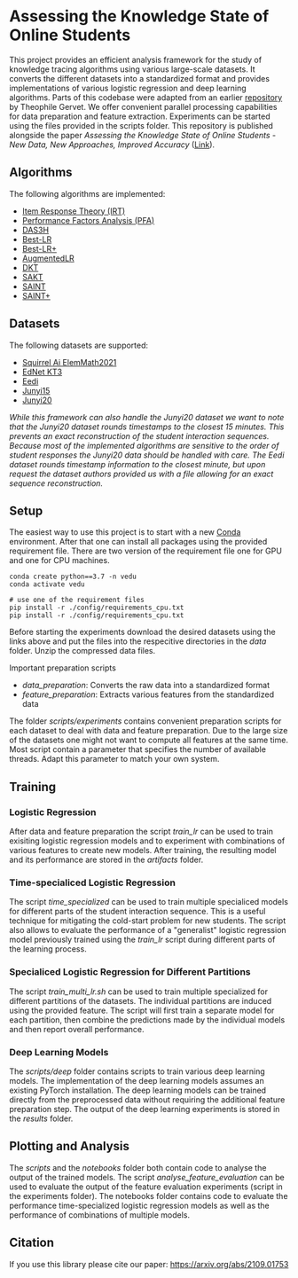 # Assessing the Knowledge State of Online Students

This project provides an efficient analysis framework for the study of knowledge tracing algorithms using various large-scale datasets. It converts the different datasets into a standardized format and provides implementations of various logistic regression and deep learning algorithms. Parts of this codebase were adapted from an earlier [repository]([https://github.com/theophilee/learner-performance-prediction]) by Theophile Gervet. We offer convenient parallel processing capabilities for data preparation and feature extraction. Experiments can be started using the files provided in the scripts folder. This repository is published alongside the paper *Assessing the Knowledge State of Online Students - New Data, New Approaches, Improved Accuracy* ([Link](https://arxiv.org/abs/2109.01753)).

## Algorithms

The following algorithms are implemented:

* [Item Response Theory (IRT)](https://link.springer.com/book/10.1007/978-1-4757-2691-6)
* [Performance Factors Analysis (PFA)](http://pact.cs.cmu.edu/koedinger/pubs/AIED%202009%20final%20Pavlik%20Cen%20Keodinger%20corrected.pdf)
* [DAS3H](https://arxiv.org/pdf/1905.06873.pdf)
* [Best-LR](https://jedm.educationaldatamining.org/index.php/JEDM/article/download/451/123)
* [Best-LR+](https://arxiv.org/abs/2109.01753)
* [AugmentedLR](https://arxiv.org/abs/2109.01753)
* [DKT](https://arxiv.org/pdf/1506.05908.pdf)
* [SAKT](https://arxiv.org/pdf/1907.06837.pdf)
* [SAINT](https://dl.acm.org/doi/pdf/10.1145/3386527.3405945)  
* [SAINT+](https://arxiv.org/pdf/2010.12042.pdf)

## Datasets

The following datasets are supported:

* [Squirrel Ai ElemMath2021](https://pslcdatashop.web.cmu.edu/DatasetInfo?datasetId=4888)
* [EdNet KT3](https://drive.google.com/file/d/1TVyGIWU1Mn3UCjjeD6bcZ57YspByUV7-/view)
* [Eedi](https://eedi.com/projects/neurips-education-challenge)
* [Junyi15](https://pslcdatashop.web.cmu.edu/DatasetInfo?datasetId=1198)
* [Junyi20](https://www.kaggle.com/junyiacademy/learning-activity-public-dataset-by-junyi-academy/tasks)

*While this framework can also handle the Junyi20 dataset we want to note that the Junyi20 dataset rounds timestamps to the closest 15 minutes. This prevents an exact reconstruction of the student interaction sequences. Because most of the implemented algorithms are sensitive to the order of student responses the Junyi20 data should be handled with care. The Eedi dataset rounds timestamp information to the closest minute, but upon request the dataset authors provided us with a file allowing for an exact sequence reconstruction.*

## Setup

The easiest way to use this project is to start with a new [Conda](https://docs.conda.io/en/latest/miniconda.html) environment. After that one can install all packages using the provided requirement file. There are two version of the requirement file one for GPU and one for CPU machines.

```
conda create python==3.7 -n vedu
conda activate vedu

# use one of the requirement files
pip install -r ./config/requirements_cpu.txt
pip install -r ./config/requirements_cpu.txt
```

Before starting the experiments download the desired datasets using the links above and put the files into the respecitive directories in the *data* folder. Unzip the compressed data files. 

Important preparation scripts
- *data_preparation*: Converts the raw data into a standardized format
- *feature_preparation*: Extracts various features from the standardized data

The folder *scripts/experiments* contains convenient preparation scripts for each dataset to deal with data and feature preparation. Due to the large size of the datasets one might not want to compute all features at the same time. Most script contain a parameter that specifies the number of available threads. Adapt this parameter to match your own system.

## Training

### Logistic Regression

After data and feature preparation the script *train_lr* can be used to train exisiting logistic regression models and to experiment with combinations of various features to create new models. After training, the resulting model and its performance are stored in the *artifacts* folder. 

### Time-specialiced Logistic Regression

The script *time_specialized* can be used to train multiple specialiced models for different parts of the student interaction sequence. This is a useful technique for mitigating the cold-start problem for new students. The script also allows to evaluate the performance of a "generalist" logistic regression model previously trained using the *train_lr* script during different parts of the learning process.

### Specialiced Logistic Regression for Different Partitions

The script *train_multi_lr.sh* can be used to train multiple specialized for different partitions of the datasets. The individual partitions are induced using the provided feature. The script will first train a separate model for each partition, then combine the predictions made by the individual models and then report overall performance.

### Deep Learning Models

The *scripts/deep* folder contains scripts to train various deep learning models. The implementation of the deep learning models assumes an existing PyTorch installation. The deep learning models can be trained directly from the preprocessed data without requiring the additional feature preparation step. The output of the deep learning experiments is stored in the *results* folder.

## Plotting and Analysis

The *scripts* and the *notebooks* folder both contain code to analyse the output of the trained models. The script *analyse_feature_evaluation* can be used to evaluate the output of the feature evaluation experiments (script in the experiments folder). The notebooks folder contains code to evaluate the performance time-specialized logistic regression models as well as the performance of combinations of multiple models. 

## Citation

If you use this library please cite our paper: https://arxiv.org/abs/2109.01753
